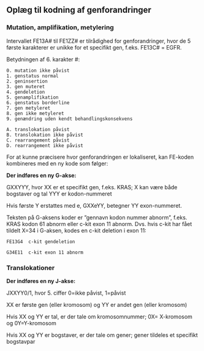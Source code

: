 ## Oplæg til kodning af genforandringer

### Mutation, amplifikation, metylering

Intervallet FE13A# til FE1ZZ# er tilrådighed for genforandringer, hvor de 5 første karakterer er unikke for et specifikt gen, f.eks. FE13C# = EGFR.

Betydningen af 6. karakter #:

```
0. mutation ikke påvist
1. genstatus normal
2. geninsertion
3. gen muteret
4. gendeletion
5. genamplifikation
6. genstatus borderline
7. gen metyleret
8. gen ikke metyleret
9. genændring uden kendt behandlingskonsekvens

A. translokation påvist
B. translokation ikke påvist
C. rearrangement påvist
D. rearrangement ikke påvist
```

For at kunne præcisere hvor genforandringen er lokaliseret, kan FE-koden kombineres med en ny kode som følger:

**Der indføres en ny G-akse:**

GXXYYY, hvor XX er et specifikt gen, f.eks. KRAS; X kan være både bogstaver og tal YYY er kodon-nummeret

Hvis første Y erstattes med e, GXXeYY, betegner YY exon-nummeret.

Teksten på G-aksens koder er ”gennavn kodon nummer abnorm”, f.eks. KRAS kodon 61 abnorm eller c-kit exon 11 abnorm. Dvs. hvis c-kit har fået tildelt X=34 i G-aksen, kodes en c-kit deletion i exon 11:

```
FE13G4  c-kit gendeletion

G34E11  c-kit exon 11 abnorm
```

### Translokationer

**Der indføres en ny J-akse:**

JXXYY0/1, hvor 5. ciffer 0=ikke påvist, 1=påvist

XX er første gen (eller kromosom) og YY er andet gen (eller kromosom)

Hvis XX og YY er tal, er der tale om kromosomnummer; 0X= X-kromosom og 0Y=Y-kromosom

Hvis XX og YY er bogstaver, er der tale om gener; gener tildeles et specifikt bogstavpar

